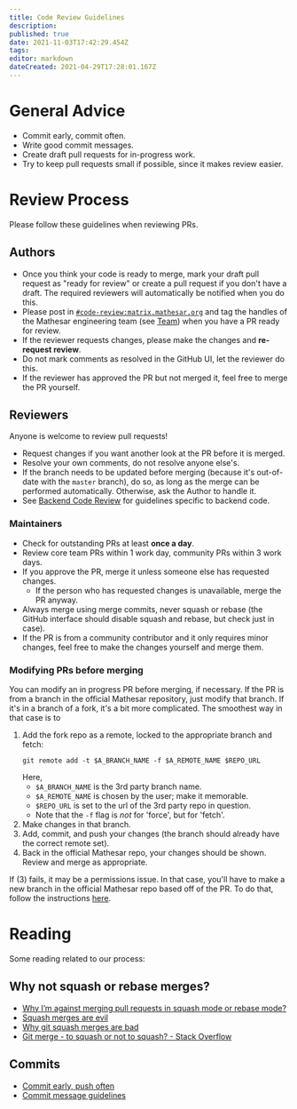 ```yaml
---
title: Code Review Guidelines
description: 
published: true
date: 2021-11-03T17:42:29.454Z
tags: 
editor: markdown
dateCreated: 2021-04-29T17:28:01.167Z
---
```


# General Advice
- Commit early, commit often.
- Write good commit messages.
- Create draft pull requests for in-progress work.
- Try to keep pull requests small if possible, since it makes review easier.

# Review Process
Please follow these guidelines when reviewing PRs.

## Authors
- Once you think your code is ready to merge, mark your draft pull request as "ready for review" or create a pull request if you don't have a draft. The required reviewers will automatically be notified when you do this.
- Please post in [`#code-review:matrix.mathesar.org`](https://matrix.to/#/#code-review:matrix.mathesar.org) and tag the handles of the Mathesar engineering team (see [Team](/team)) when you have a PR ready for review.
- If the reviewer requests changes, please make the changes and **re-request review**.
- Do not mark comments as resolved in the GitHub UI, let the reviewer do this.
- If the reviewer has approved the PR but not merged it, feel free to merge the PR yourself.

## Reviewers
Anyone is welcome to review pull requests!

- Request changes if you want another look at the PR before it is merged.
- Resolve your own comments, do not resolve anyone else's.
- If the branch needs to be updated before merging (because it's out-of-date with the `master` branch), do so, as long as the merge can be performed automatically.  Otherwise, ask the Author to handle it.
- See [Backend Code Review](/engineering/code-review/backend) for guidelines specific to backend code.

### Maintainers
- Check for outstanding PRs at least **once a day**.
- Review core team PRs within 1 work day, community PRs within 3 work days.
- If you approve the PR, merge it unless someone else has requested changes.
  - If the person who has requested changes is unavailable, merge the PR anyway.
- Always merge using merge commits, never squash or rebase (the GitHub interface should disable squash and rebase, but check just in case).
- If the PR is from a community contributor and it only requires minor changes, feel free to make the changes yourself and merge them.

### Modifying PRs before merging
You can modify an in progress PR before merging, if necessary.  If the PR is from a branch in the official Mathesar repository, just modify that branch.  If it's in a branch of a fork, it's a bit more complicated.  The smoothest way in that case is to
1. Add the fork repo as a remote, locked to the appropriate branch and fetch:
   ```shell
   git remote add -t $A_BRANCH_NAME -f $A_REMOTE_NAME $REPO_URL
   ```
   Here,
   - `$A_BRANCH_NAME` is the 3rd party branch name.
   - `$A_REMOTE_NAME` is chosen by the user; make it memorable.
   - `$REPO_URL` is set to the url of the 3rd party repo in question.
   - Note that the `-f` flag is *not* for 'force', but for 'fetch'.
2. Make changes in that branch.
3. Add, commit, and push your changes (the branch should already have the correct remote set).
4. Back in the official Mathesar repo, your changes should be shown.  Review and merge as appropriate.

If (3) fails, it may be a permissions issue.  In that case, you'll have to make a new branch in the official Mathesar repo based off of the PR.  To do that, follow the instructions [here](https://docs.github.com/en/pull-requests/collaborating-with-pull-requests/reviewing-changes-in-pull-requests/checking-out-pull-requests-locally).

# Reading
Some reading related to our process:

## Why not squash or rebase merges?
- [Why I’m against merging pull requests in squash mode or rebase mode?](https://myst729.github.io/posts/2019/on-merging-pull-requests/)
- [Squash merges are evil](https://medium.com/bananatag-engineering-blog/squash-merges-are-evil-171f55139c51)
- [Why git squash merges are bad](https://felixmoessbauer.com/blog-reader/why-git-squash-merges-are-bad.html)
- [Git merge - to squash or not to squash? - Stack Overflow](https://stackoverflow.com/questions/26999930/git-merge-to-squash-or-not-to-squash)

## Commits
- [Commit early, push often](https://www.worklytics.co/commit-early-push-often/)
- [Commit message guidelines](https://gist.github.com/robertpainsi/b632364184e70900af4ab688decf6f53)